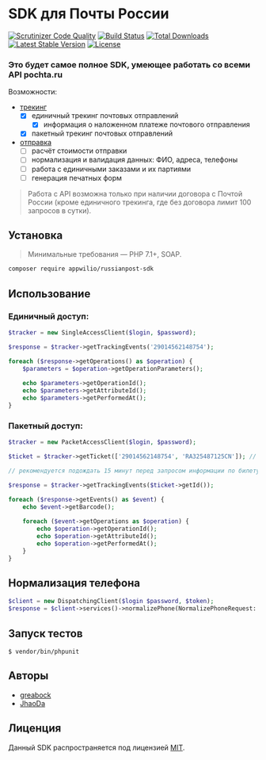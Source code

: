 # SDK для Почты России

[![Scrutinizer Code Quality](https://scrutinizer-ci.com/g/appwilio/russianpost-sdk/badges/quality-score.png?b=master)](https://scrutinizer-ci.com/g/appwilio/russianpost-sdk/?branch=master)
[![Build Status](https://travis-ci.org/appwilio/russianpost-sdk.svg?branch=master)](https://travis-ci.org/appwilio/russianpost-sdk)
[![Total Downloads](https://poser.pugx.org/appwilio/russianpost-sdk/downloads)](https://packagist.org/packages/appwilio/russianpost-sdk)
[![Latest Stable Version](https://poser.pugx.org/appwilio/russianpost-sdk/version)](https://packagist.org/packages/appwilio/russianpost-sdk)
[![License](https://poser.pugx.org/appwilio/russianpost-sdk/license)](https://packagist.org/packages/appwilio/russianpost-sdk)

### Это будет самое полное SDK, умеющее работать со всеми API pochta.ru

Возможности:

- [трекинг](https://tracking.pochta.ru/specification)
  - [x] единичный трекинг почтовых отправлений
    - [x] информация о наложенном платеже почтового отправления
  - [x] пакетный трекинг почтовых отправлений
- [отправка](https://otpravka.pochta.ru/specification)
  - [ ] расчёт стоимости отправки
  - [ ] нормализация и валидация данных: ФИО, адреса, телефоны
  - [ ] работа с единичными заказами и их партиями
  - [ ] генерация печатных форм

> Работа с API возможна только при наличии договора с Почтой России (кроме единичного трекинга, где без договора лимит 100 запросов в сутки).

## Установка

> Минимальные требования — PHP 7.1+, SOAP.

```bash
composer require appwilio/russianpost-sdk
```

## Использование

### Единичный доступ:
```php
$tracker = new SingleAccessClient($login, $password);

$response = $tracker->getTrackingEvents('29014562148754');

foreach ($response->getOperations() as $operation) {
    $parameters = $operation->getOperationParameters();
    
    echo $parameters->getOperationId();
    echo $parameters->getAttributeId();
    echo $parameters->getPerformedAt();
}
```

### Пакетный доступ:
```php
$tracker = new PacketAccessClient($login, $password);

$ticket = $tracker->getTicket(['29014562148754', 'RA325487125CN']); // максимум 3 000 треков

// рекомендуется подождать 15 минут перед запросом информации по билету

$response = $tracker->getTrackingEvents($ticket->getId());

foreach ($response->getEvents() as $event) {
    echo $event->getBarcode();
    
    foreach ($event->getOperations as $operation) {
        echo $operation->getOperationId();
        echo $operation->getAttributeId();
        echo $operation->getPerformedAt();
    }
}
```

## Нормализация телефона
```php
$client = new DispatchingClient($login $password, $token);
$response = $client->services()->normalizePhone(NormalizePhoneRequest::one('89001234567'));
```

## Запуск тестов

```
$ vendor/bin/phpunit
```
## Авторы

- [greabock](https://github.com/greabock)
- [JhaoDa](https://github.com/jhaoda)

## Лиценция

Данный SDK распространяется под лицензией [MIT](http://opensource.org/licenses/MIT).
